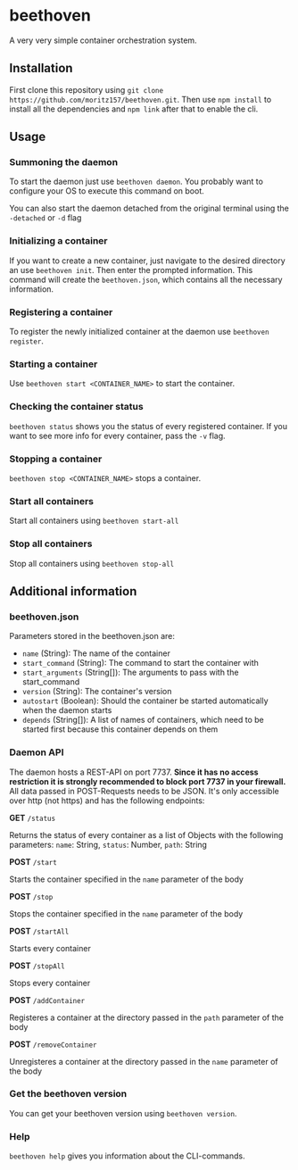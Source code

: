 # beethoven
A very very simple container orchestration system.

## Installation
First clone this repository using `git clone https://github.com/moritz157/beethoven.git`. Then use `npm install` to install all the dependencies and `npm link` after that to enable the cli.

## Usage
### Summoning the daemon
To start the daemon just use `beethoven daemon`. You probably want to configure your OS to execute this command on boot.

You can also start the daemon detached from the original terminal using the `-detached` or `-d` flag

### Initializing a container
If you want to create a new container, just navigate to the desired directory an use `beethoven init`. Then enter the prompted information. This command will create the `beethoven.json`, which contains all the necessary information.

### Registering a container
To register the newly initialized container at the daemon use `beethoven register`.

### Starting a container
Use `beethoven start <CONTAINER_NAME>` to start the container.

### Checking the container status
`beethoven status` shows you the status of every registered container. If you want to see more info for every container, pass the `-v` flag.

### Stopping a container
`beethoven stop <CONTAINER_NAME>` stops a container.

### Start all containers
Start all containers using `beethoven start-all`

### Stop all containers
Stop all containers using `beethoven stop-all`

## Additional information
### beethoven.json
Parameters stored in the beethoven.json are:
- `name` (String): The name of the container
- `start_command` (String): The command to start the container with
- `start_arguments` (String[]): The arguments to pass with the start_command
- `version` (String): The container's version
- `autostart` (Boolean): Should the container be started automatically when the daemon starts
- `depends` (String[]): A list of names of containers, which need to be started first because this container depends on them

### Daemon API
The daemon hosts a REST-API on port 7737. **Since it has no access restriction it is strongly recommended to block port 7737 in your firewall.** All data passed in POST-Requests needs to be JSON. It's only accessible over http (not https) and has the following endpoints:

**GET** `/status`

Returns the status of every container as a list of Objects with the following parameters: `name`: String, `status`: Number, `path`: String

**POST** `/start`

Starts the container specified in the `name` parameter of the body

**POST** `/stop`

Stops the container specified in the `name` parameter of the body

**POST** `/startAll`

Starts every container

**POST** `/stopAll`

Stops every container

**POST** `/addContainer`

Registeres a container at the directory passed in the `path` parameter of the body

**POST** `/removeContainer`

Unregisteres a container at the directory passed in the `name` parameter of the body

### Get the beethoven version
You can get your beethoven version using `beethoven version`.

### Help
`beethoven help` gives you information about the CLI-commands.